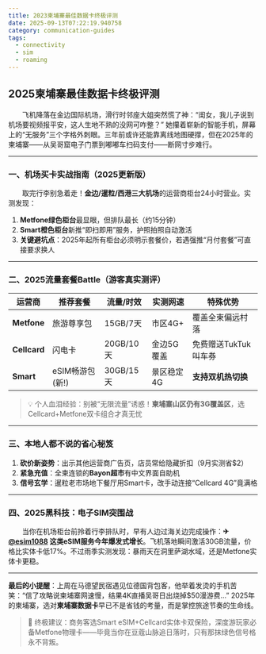 ```yaml
---
title: 2023柬埔寨最佳数据卡终极评测
date: 2025-09-13T07:22:19.940758
category: communication-guides
tags:
  - connectivity
  - sim
  - roaming
---
```


## 2025柬埔寨最佳数据卡终极评测  

　　飞机降落在金边国际机场，滑行时邻座大姐突然慌了神：“闺女，我儿子说到机场要视频报平安，这人生地不熟的没网可咋整？” 她攥着崭新的智能手机，屏幕上的“无服务”三个字格外刺眼。三年前或许还能靠离线地图硬撑，但在2025年的柬埔寨——从吴哥窟电子门票到嘟嘟车扫码支付——断网寸步难行。  

---

### **一、机场买卡实战指南（2025更新版）**  
　　取完行李别急着走！**金边/暹粒/西港三大机场**的运营商柜台24小时营业。实测发现：  
1. **Metfone绿色柜台**最显眼，但排队最长（约15分钟）  
2. **Smart橙色柜台**新推“即扫即用”服务，护照拍照自动激活  
3. **关键避坑点**：2025年起所有柜台必须明示套餐价，若遇强推“月付套餐”可直接要求换人  

---

### **二、2025流量套餐Battle（游客真实测评）**  
| 运营商   | 推荐套餐          | 流量/时效 | 实测网速       | 特殊优势                  |  
|----------|-------------------|-----------|----------------|---------------------------|  
| **Metfone** | 旅游尊享包        | 15GB/7天  | 市区4G+       | 覆盖全柬偏远村落          |  
| **Cellcard**| 闪电卡            | 20GB/10天 | 金边5G覆盖    | 免费赠送TukTuk叫车券      |  
| **Smart**   | eSIM畅游包(新!)   | 30GB/15天 | 景区稳定4G    | **支持双机热切换**        |  

> 💡 个人血泪经验：别被“无限流量”诱惑！**柬埔寨山区仍有3G覆盖区**，选Cellcard+Metfone双卡组合才真无忧  

---

### **三、本地人都不说的省心秘笈**  
1. **砍价新姿势**：出示其他运营商广告页，店员常给隐藏折扣（9月实测省$2）  
2. **紧急充值**：全柬连锁的**Bayon超市**有中文界面自助机  
3. **信号玄学**：暹粒老市场地下餐厅用Smart卡，改手动连接“Cellcard 4G”竟满格  

---

### **四、2025黑科技：电子SIM突围战**  
　　当你在机场柜台前拎着行李排队时，早有人边过海关边完成操作：**✈[@esim1088](https://t.me/s/esim1088) 这类eSIM服务今年爆发式增长**。飞机落地瞬间激活30GB流量，价格比实体卡低17%。不过雨季实测发现：暴雨天在洞里萨湖水域，还是Metfone实体卡更稳。  

---

**最后的小提醒**：上周在马德望民宿遇见位德国背包客，他举着发烫的手机苦笑：“信了攻略说柬埔寨网速慢，结果4K直播吴哥日出烧掉$50漫游费...” 2025年的柬埔寨，选对**柬埔寨数据卡**早已不是省钱的考量，而是掌控旅途节奏的生命线。  

> 📶 终极建议：商务客选Smart eSIM+Cellcard实体卡双保险，深度游玩家必备Metfone物理卡——毕竟当你在豆蔻山脉追日落时，只有那抹绿色信号格永不背叛。